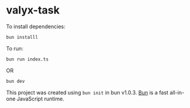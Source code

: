 # valyx-task

To install dependencies:

```bash
bun installl
```

To run:

```bash
bun run index.ts
```

OR

```bash
bun dev
```

This project was created using `bun init` in bun v1.0.3. [Bun](https://bun.sh) is a fast all-in-one JavaScript runtime.